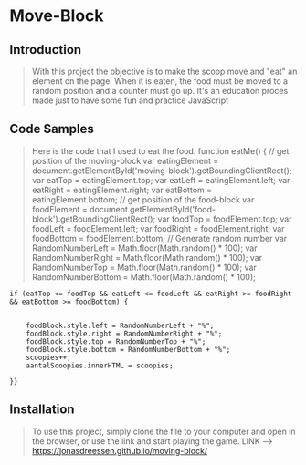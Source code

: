 # Move-Block

## Introduction

> With this project the objective is to make the scoop move and "eat" an element on the page. 
When it is eaten, the food must be moved to a random position and a counter must go up. 
It's an education proces made just to have some fun and practice JavaScript


## Code Samples

> Here is the code that I used to eat the food. 
function eatMe() {
    // get position of the moving-block
    var eatingElement = document.getElementById('moving-block').getBoundingClientRect();
    var eatTop = eatingElement.top;
    var eatLeft = eatingElement.left;
    var eatRight = eatingElement.right;
    var eatBottom = eatingElement.bottom;
    // get position of the food-block
    var foodElement = document.getElementById('food-block').getBoundingClientRect();
    var foodTop = foodElement.top;
    var foodLeft = foodElement.left;
    var foodRight = foodElement.right;
    var foodBottom = foodElement.bottom;
    // Generate random number 
    var RandomNumberLeft = Math.floor(Math.random() * 100);
    var RandomNumberRight = Math.floor(Math.random() * 100);
    var RandomNumberTop = Math.floor(Math.random() * 100);
    var RandomNumberBottom = Math.floor(Math.random() * 100);

    if (eatTop <= foodTop && eatLeft <= foodLeft && eatRight >= foodRight && eatBottom >= foodBottom) {


        foodBlock.style.left = RandomNumberLeft + "%";
        foodBlock.style.right = RandomNumberRight + "%";
        foodBlock.style.top = RandomNumberTop + "%";
        foodBlock.style.bottom = RandomNumberBottom + "%";
        scoopies++;
        aantalScoopies.innerHTML = scoopies;

    }}


## Installation

> To use this project, simply clone the file to your computer and open in the browser, or use the link and start playing the game. LINK -->  https://jonasdreessen.github.io/moving-block/